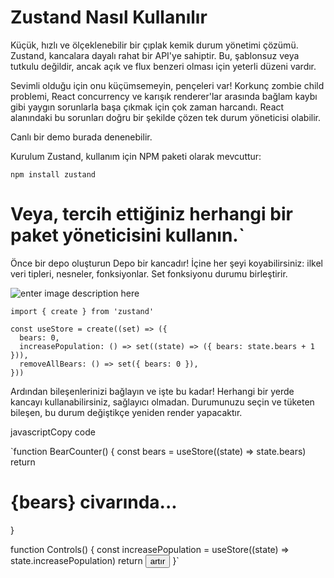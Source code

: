 # Zustand Nasıl Kullanılır

Küçük, hızlı ve ölçeklenebilir bir çıplak kemik durum yönetimi çözümü. Zustand, kancalara dayalı rahat bir API'ye sahiptir. Bu, şablonsuz veya tutkulu değildir, ancak açık ve flux benzeri olması için yeterli düzeni vardır.

Sevimli olduğu için onu küçümsemeyin, pençeleri var! Korkunç zombie child problemi, React concurrency ve karışık renderer'lar arasında bağlam kaybı gibi yaygın sorunlarla başa çıkmak için çok zaman harcandı. React alanındaki bu sorunları doğru bir şekilde çözen tek durum yöneticisi olabilir.

Canlı bir demo burada denenebilir.

Kurulum Zustand, kullanım için NPM paketi olarak mevcuttur:


    npm install zustand

# Veya, tercih ettiğiniz herhangi bir paket yöneticisini kullanın.` 

Önce bir depo oluşturun Depo bir kancadır! İçine her şeyi koyabilirsiniz: ilkel veri tipleri, nesneler, fonksiyonlar. Set fonksiyonu durumu birleştirir.

![enter image description here](https://tsh.io/wp-content/uploads/2023/02/zustand-react-small.png)

    import { create } from 'zustand'
    
    const useStore = create((set) => ({
      bears: 0,
      increasePopulation: () => set((state) => ({ bears: state.bears + 1 })),
      removeAllBears: () => set({ bears: 0 }),
    }))


Ardından bileşenlerinizi bağlayın ve işte bu kadar! Herhangi bir yerde kancayı kullanabilirsiniz, sağlayıcı olmadan. Durumunuzu seçin ve tüketen bileşen, bu durum değiştikçe yeniden render yapacaktır.

javascriptCopy code

`function BearCounter() {
  const bears = useStore((state) => state.bears)
  return <h1>{bears} civarında...</h1>
}

function Controls() {
  const increasePopulation = useStore((state) => state.increasePopulation)
  return <button onClick={increasePopulation}>artır</button>
}`
